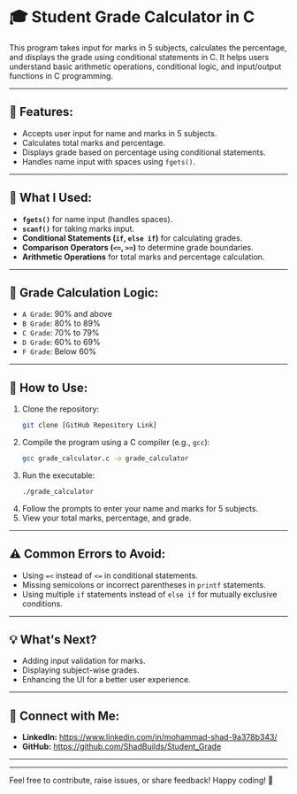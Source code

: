 
# 🎓 Student Grade Calculator in C  

This program takes input for marks in 5 subjects, calculates the percentage, and displays the grade using conditional statements in C. It helps users understand basic arithmetic operations, conditional logic, and input/output functions in C programming.  

---

## 🚀 Features:  
- Accepts user input for name and marks in 5 subjects.  
- Calculates total marks and percentage.  
- Displays grade based on percentage using conditional statements.  
- Handles name input with spaces using `fgets()`.  

---

## 🔧 What I Used:  
- **`fgets()`** for name input (handles spaces).  
- **`scanf()`** for taking marks input.  
- **Conditional Statements (`if`, `else if`)** for calculating grades.  
- **Comparison Operators (`<=`, `>=`)** to determine grade boundaries.  
- **Arithmetic Operations** for total marks and percentage calculation.  

---

## 🧮 Grade Calculation Logic:  
- `A Grade`: 90% and above  
- `B Grade`: 80% to 89%  
- `C Grade`: 70% to 79%  
- `D Grade`: 60% to 69%  
- `F Grade`: Below 60%  

---

## 📂 How to Use:  
1. Clone the repository:  
   ```bash
   git clone [GitHub Repository Link]
   ```
2. Compile the program using a C compiler (e.g., `gcc`):  
   ```bash
   gcc grade_calculator.c -o grade_calculator
   ```
3. Run the executable:  
   ```bash
   ./grade_calculator
   ```
4. Follow the prompts to enter your name and marks for 5 subjects.  
5. View your total marks, percentage, and grade.  

---

## ⚠️ Common Errors to Avoid:  
- Using `=<` instead of `<=` in conditional statements.  
- Missing semicolons or incorrect parentheses in `printf` statements.  
- Using multiple `if` statements instead of `else if` for mutually exclusive conditions.  

---

## 💡 What's Next?  
- Adding input validation for marks.  
- Displaying subject-wise grades.  
- Enhancing the UI for a better user experience.  

---

## 🔗 Connect with Me:  
- **LinkedIn:** https://www.linkedin.com/in/mohammad-shad-9a378b343/
- **GitHub:** https://github.com/ShadBuilds/Student_Grade

---
---

Feel free to contribute, raise issues, or share feedback! Happy coding! 🚀
```
